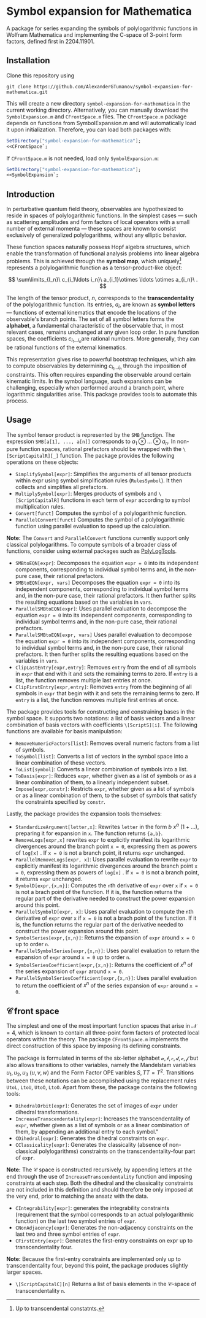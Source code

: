 # Symbol expansion for Mathematica
A package for series expanding the symbols of polylogarithmic functions in Wolfram Mathematica and implementing the C-space of 3-point form factors, defined first in 2204.11901.
## Installation
Clone this repository using
```console
git clone https://github.com/AlexanderGTumanov/symbol-expansion-for-mathematica.git
```
This will create a new directory ``symbol-expansion-for-mathematica`` in the current working directory. Alternatively, you can manually download the ``SymbolExpansion.m`` and  ``CFrontSpace.m`` files. The ``CFrontSpace.m`` package depends on functions from SymbolExpansion.m and will automatically load it upon initialization. Therefore, you can load both packages with:
```mathematica
SetDirectory["symbol-expansion-for-mathematica"];
<<CFrontSpace`;
```
If ``CFrontSpace.m`` is not needed, load only ``SymbolExpansion.m``:
```mathematica
SetDirectory["symbol-expansion-for-mathematica"];
<<SymbolExpansion`;
```
## Introduction
In perturbative quantum field theory, observables are hypothesized to reside in spaces of polylogarithmic functions. In the simplest cases — such as scattering amplitudes and form factors of local operators with a small number of external momenta — these spaces are known to consist exclusively of generalized polylogarithms, without any elliptic behavior.

These function spaces naturally possess Hopf algebra structures, which enable the transformation of functional analysis problems into linear algebra problems. This is achieved through the **symbol map**, which uniquely[^1] represents a polylogarithmic function as a tensor-product-like object:

$$
\sum\limits_{I_n}\ c_{i_1\ldots i_n}\ a_{i_1}\otimes \ldots \otimes a_{i_n}\ .
$$

The length of the tensor product, $n$, corresponds to the **transcendentality** of the polylogarithmic function. Its entries, $a_i$​, are known as **symbol letters** — functions of external kinematics that encode the locations of the observable's branch points. The set of all symbol letters forms the **alphabet**, a fundamental characteristic of the observable that, in most relevant cases, remains unchanged at any given loop order. In pure function spaces, the coefficients $c_{i_1\ldots i_n}$​​ are rational numbers. More generally, they can be rational functions of the external kinematics.

This representation gives rise to powerful bootstrap techniques, which aim to compute observables by determining $c_{i_1\ldots i_n}$ through the imposition of constraints. This often requires expanding the observable around certain kinematic limits. In the symbol language, such expansions can be challenging, especially when performed around a branch point, where logarithmic singularities arise. This package provides tools to automate this process.

## Usage
The symbol tensor product is represented by the ``SMB`` function. The expression ``SMB[a[1], ..., a[n]]`` corresponds to $a_1\otimes\ldots\otimes a_n$. In non-pure function spaces, rational prefactors should be wrapped with the ``\[ScriptCapitalR][_]`` function. The package provides the following operations on these objects:

* ``SimplifySymbol[expr]``: Simplifies the arguments of all tensor products within expr using symbol simplification rules (``RulesSymbol``). It then collects and simplifies all prefactors.
* ``MultiplySymbol[expr]``: Merges products of symbols and ``\[ScriptCapitalR]`` functions in each term of ``expr`` according to symbol multiplication rules.
* ``Convert[funct]`` Computes the symbol of a polylogarithmic function.
* ``ParallelConvert[funct]`` Computes the symbol of a polylogarithmic function using parallel evaluation to speed up the calculation.

**Note:** The ``Convert`` and ``ParallelConvert`` functions currently support only classical polylogarithms. To compute symbols of a broader class of functions, consider using external packages such as [PolyLogTools](https://gitlab.com/pltteam/plt).

* ``SMBtoEQN[expr]``: Decomposes the equation ``expr = 0`` into its independent components, corresponding to individual symbol terms and, in the non-pure case, their rational prefactors.
* ``SMBtoEQN[expr, vars]`` Decomposes the equation ``expr = 0`` into its independent components, corresponding to individual symbol terms and, in the non-pure case, their rational prefactors. It then further splits the resulting equations based on the variables in ``vars``.
* ``ParallelSMBtoEQN[expr]``: Uses parallel evaluation to decompose the equation ``expr = 0`` into its independent components, corresponding to individual symbol terms and, in the non-pure case, their rational prefactors.
* ``ParallelSMBtoEQN[expr, vars]`` Uses parallel evaluation to decompose the equation ``expr = 0`` into its independent components, corresponding to individual symbol terms and, in the non-pure case, their rational prefactors. It then further splits the resulting equations based on the variables in ``vars``.
* ``ClipLastEntry[expr,entry]``: Removes ``entry`` from the end of all symbols in ``expr`` that end with it and sets the remaining terms to zero. If ``entry`` is a list, the function removes multiple last entries at once.
* ``ClipFirstEntry[expr,entry]``: Removes ``entry`` from the beginning of all symbols in ``expr`` that begin with it and sets the remaining terms to zero. If ``entry`` is a list, the function removes multiple first entries at once.

The package provides tools for constructing and constraining bases in the symbol space. It supports two notations: a list of basis vectors and a linear combination of basis vectors with coefficients ``\[ScriptS][i]``. The following functions are available for basis manipulation:

* ``RemoveNumericFactors[list]``: Removes overall numeric factors from a list of symbols.
* ``ToSymbol[list]``: Converts a list of vectors in the symbol space into a linear combination of these vectors.
* ``ToList[symbol]``: Converts a linear combination of symbols into a list.
* ``ToBasis[expr]``: Reduces ``expr``, whether given as a list of symbols or as a linear combination of them, to a linearly independent subset.
* ``Impose[expr,constr]``: Restricts ``expr``, whether given as a list of symbols or as a linear combination of them, to the subset of symbols that satisfy the constraints specified by ``constr``.

Lastly, the package provides the expansion tools themselves:

* ``StandardizeArgument[letter,x]``: Rewrites ``letter`` in the form $b\ x^a\ (1 + \ldots)$, preparing it for expansion in ``x``. The function returns ``{a,b}``.
* ``RemoveLogs[expr,x]`` rewrites ``expr`` to explicitly manifest its logarithmic divergences around the branch point ``x = 0``, expressing them as powers of ``log[x]`` . If ``x = 0`` is not a branch point, it returns ``expr`` unchanged.
* ``ParallelRemoveLogs[expr, x]``: Uses parallel evaluation to rewrite ``expr`` to explicitly manifest its logarithmic divergences around the branch point ``x = 0``, expressing them as powers of ``log[x]`` . If ``x = 0`` is not a branch point, it returns ``expr`` unchanged.
* ``SymbolD[expr,{x,n}]``: Computes the ``n``th derivative of ``expr`` over ``x`` if ``x = 0`` is not a brach point of the function. If it is, the function returns the regular part of the derivative needed to construct the power expansion around this point.
* ``ParallelSymbolD[expr, x]``: Uses parallel evaluation to compute the ``n``th derivative of ``expr`` over ``x`` if ``x = 0`` is not a brach point of the function. If it is, the function returns the regular part of the derivative needed to construct the power expansion around this point.
* ``SymbolSeries[expr,{x,n}]``: Returns the expansion of ``expr`` around ``x = 0`` up to order ``n``.
* ``ParallelSymbolSeries[expr,{x,n}]``: Uses parallel evaluation to return the expansion of ``expr`` around ``x = 0`` up to order ``n``.
* ``SymbolSeriesCoefficient[expr,{x,n}]``: Returns the coefficient of $x^n$ of the series expansion of ``expr`` around ``x = 0``.
* ``ParallelSymbolSeriesCoefficient[expr,{x,n}]``: Uses parallel evaluation to return the coefficient of $x^n$ of the series expansion of ``expr`` around ``x = 0``.

## $\mathcal{C}$ front space

The simplest and one of the most important function spaces that arise in $\mathcal{N} = 4$, which is known to contain all three-point form factors of protected local operators within the theory. The package ``CFrontSpace.m`` implements the direct construction of this space by imposing its defining constraints.

The package is formulated in terms of the six-letter alphabet $\mathcal{a},\mathcal{b},\mathcal{c},\mathcal{d},\mathcal{e},\mathcal{f}$ but also allows transitions to other variables, namely the Mandelstam variables $u_1,u_2,u_3$ ($u,v,w$) and the Form Factor OPE varibles $S, TT = T^2$. Transitions between these notations can be accomplished using the replacement rules ``UtoL``, ``LtoU``, ``UtoO``, ``LtoO``. Apart from these, the package contains the following tools:

* ``DihedralOrbit[expr]``: Generates the set of images of ``expr`` under dihedral transformations.
* ``IncreaseTranscendentality[expr]``: Increases the transcendentality of ``expr``, whether given as a list of symbols or as a linear combination of them, by appending an additional entry to each symbol."
* ``CDihedral[expr]``: Generates the dihedral constraints on ``expr``.
* ``CClassicality[expr]``: Generates the classicality (absence of non-classical polylogarithms) constraints on the transcendentality-four part of ``expr``.

**Note:** The $\mathcal{C}$ space is constructed recursively, by appending letters at the end through the use of ``IncreaseTranscendentality`` function and imposing constraints at each step. Both the dihedral and the classicality constraints are not included in this definition and should therefore be only imposed at the very end, prior to matching the ansatz with the data.

* ``CIntegrability[expr]``: generates the integrability constraints (requirement that the symbol corresponds to an actual polylogarithmic function) on the last two symbol entries of ``expr``.
* ``CNonAdjacency[expr]``: Generates the non-adjacency constraints on the last two and three symbol entries of ``expr``.
* ``CFirstEntry[expr]``: Generates the first-entry constraints on expr up to transcendentality four.

**Note:** Because the first-entry constraints are implemented only up to transcendentality four, beyond this point, the package produces slightly larger spaces.

* ``\[ScriptCapitalC][n]`` Returns a list of basis elements in the $\mathcal{C}$-space of transcendentality ``n``.

[^1]: Up to transcendental constatnts.
